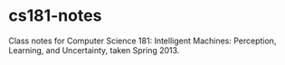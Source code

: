 cs181-notes
===========

Class notes for Computer Science 181: Intelligent Machines: Perception, Learning, and Uncertainty, taken Spring 2013.
